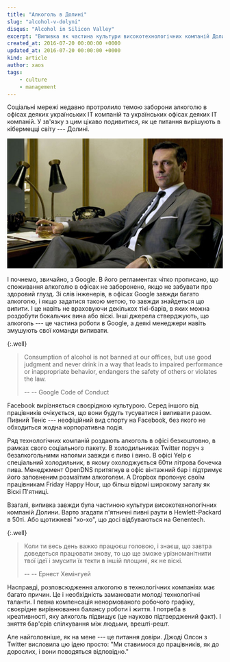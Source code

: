 ```yaml
---
title: "Алкоголь в Долині"
slug: "alcohol-v-dolyni"
disqus: "Alcohol in Silicon Valley"
excerpt: "Випивка як частина культури високотехнологічних компаній Долини..."
created_at: 2016-07-20 00:00:00 +0000
updated_at: 2016-07-20 00:00:00 +0000
kind: article
author: xaos
tags:
    - culture
    - management
---
```


Соціальні мережі недавно протролило темою заборони алкоголю в офісах деяких українських ІТ компаній та українських офісах деяких IT компаній.  У зв'язку з цим цікаво подивитися, як це питання вирішують в кібермецці світу --- Долині.

![Віскі в офісі, кадр з серіалу 'Божевільні'](/assets/img/MadMenDrinkingInOffice.jpg)

І почнемо, звичайно, з Google.  В його регламентах чітко прописано, що споживання алкоголю в офісах не заборонено, якщо не забувати про здоровий глузд.  Зі слів інженерів, в офісах Google завжди багато алкоголю, і якщо задатися такою метою, то завжди знайдеться що випити.  І це навіть не враховуючи декількох тікі-барів, в яких можна роздобути бокальчик вина або віскі.  Інші джерела стверджують, що алкоголь --- це частина роботи в Google, а деякі менеджери навіть змушують свої команди випивати.

{:.well}
> Consumption of alcohol is not banned at our offices, but use good judgment and never drink in a way that leads to impaired performance or inappropriate behavior, endangers the safety of others or violates the law.
>
> -- -- Google Code of Conduct

Facebook вирізняється своєрідною культурою.  Серед іншого від працівників очікується, що вони будуть тусуватися і випивати разом.  Пивний Теніс --- неофіційний вид спорту на Facebook, без якого не обходиться жодна корпоративна подія.

Ряд технологічних компаній роздають алкоголь в офісі безкоштовно, в рамках свого соціального пакету.  В холодильниках Twitter поруч з безалкогольними напоями завжди є пиво і вино.  В офісі Yelp є спеціальний холодильник, в якому охолоджується 60ти літрова бочечка пива.  Менеджмент OpenDNS притягнув в офіс вінтажний бар і підтримує його заповненим розмаїтим алкоголем.  А Dropbox пропонує своїм працівникам Friday Happy Hour, що більш відомі широкому загалу як Віскі П'ятниці.

Взагалі, випивка завжди була частиною культури високотехнологічних компаній Долини.  Варто згадати п'ятничні пивні раути в Hewlett-Packard в 50ті.  Або щотижневі "хо-хо", що досі відбуваються на Genentech.

{:.well}
> Коли ти весь день важко працюєш головою, і знаєш, що завтра доведеться працювати знову, то що ще зможе урізноманітнити твої ідеї і змусити їх текти в іншій площині, як не віскі.
>
> -- -- Ернест Хемінгуей

Насправді, розповсюдження алкоголю в технологічних компаніях має багато причин. Це і необхідність заманювати молоді технологічні таланти. І певна компенсація ненормованого робочого графіку, своєрідне вирівнювання балансу роботи і життя. І потреба в креативності, яку алкоголь підвищує (це науково підтверджений факт).  І зняття бар'єрів спілкування між людьми, врешті-решт.

Але найголовніше, як на мене --- це питання довіри.  Джоді Олсон з Twitter висловила цю ідею просто: "Ми ставимося до працівників, як до дорослих, і вони поводяться відповідно."
